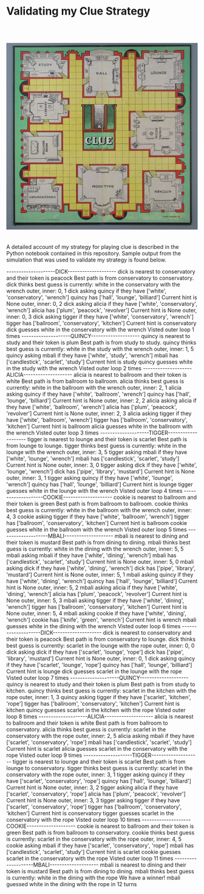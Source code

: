 # Validating my Clue Strategy

<br><br>
<div align='center'><img src='clue_board.jpg'></img></div>
<br><br>
A detailed account of my strategy for playing clue is described in the Python notebook contained in this repository. Sample output from the simulation that was used to validate my strategy is found below.

  --------------------DICK--------------------
dick is nearest to conservatory and their token is peacock
Best path is from conservatory to conservatory.
dick thinks best guess is currently: white in the conservatory with the wrench
outer, inner: 0, 1
dick asking quincy if they have ['white', 'conservatory', 'wrench']
quincy has ['hall', 'lounge', 'billiard']
Current hint is None
outer, inner: 0, 2
dick asking alicia if they have ['white', 'conservatory', 'wrench']
alicia has ['plum', 'peacock', 'revolver']
Current hint is None
outer, inner: 0, 3
dick asking tigger if they have ['white', 'conservatory', 'wrench']
tigger has ['ballroom', 'conservatory', 'kitchen']
Current hint is conservatory
dick guesses white in the conservatory with the wrench
Visted outer loop 1 times
--------------------QUINCY--------------------
quincy is nearest to study and their token is plum
Best path is from study to study.
quincy thinks best guess is currently: white in the study with the wrench
outer, inner: 1, 5
quincy asking mbali if they have ['white', 'study', 'wrench']
mbali has ['candlestick', 'scarlet', 'study']
Current hint is study
quincy guesses white in the study with the wrench
Visted outer loop 2 times
--------------------ALICIA--------------------
alicia is nearest to ballroom and their token is white
Best path is from ballroom to ballroom.
alicia thinks best guess is currently: white in the ballroom with the wrench
outer, inner: 2, 1
alicia asking quincy if they have ['white', 'ballroom', 'wrench']
quincy has ['hall', 'lounge', 'billiard']
Current hint is None
outer, inner: 2, 2
alicia asking alicia if they have ['white', 'ballroom', 'wrench']
alicia has ['plum', 'peacock', 'revolver']
Current hint is None
outer, inner: 2, 3
alicia asking tigger if they have ['white', 'ballroom', 'wrench']
tigger has ['ballroom', 'conservatory', 'kitchen']
Current hint is ballroom
alicia guesses white in the ballroom with the wrench
Visted outer loop 3 times
--------------------TIGGER--------------------
tigger is nearest to lounge and their token is scarlet
Best path is from lounge to lounge.
tigger thinks best guess is currently: white in the lounge with the wrench
outer, inner: 3, 5
tigger asking mbali if they have ['white', 'lounge', 'wrench']
mbali has ['candlestick', 'scarlet', 'study']
Current hint is None
outer, inner: 3, 0
tigger asking dick if they have ['white', 'lounge', 'wrench']
dick has ['pipe', 'library', 'mustard']
Current hint is None
outer, inner: 3, 1
tigger asking quincy if they have ['white', 'lounge', 'wrench']
quincy has ['hall', 'lounge', 'billiard']
Current hint is lounge
tigger guesses white in the lounge with the wrench
Visted outer loop 4 times
--------------------COOKIE--------------------
cookie is nearest to ballroom and their token is green
Best path is from ballroom to ballroom.
cookie thinks best guess is currently: white in the ballroom with the wrench
outer, inner: 4, 3
cookie asking tigger if they have ['white', 'ballroom', 'wrench']
tigger has ['ballroom', 'conservatory', 'kitchen']
Current hint is ballroom
cookie guesses white in the ballroom with the wrench
Visted outer loop 5 times
--------------------MBALI--------------------
mbali is nearest to dining and their token is mustard
Best path is from dining to dining.
mbali thinks best guess is currently: white in the dining with the wrench
outer, inner: 5, 5
mbali asking mbali if they have ['white', 'dining', 'wrench']
mbali has ['candlestick', 'scarlet', 'study']
Current hint is None
outer, inner: 5, 0
mbali asking dick if they have ['white', 'dining', 'wrench']
dick has ['pipe', 'library', 'mustard']
Current hint is None
outer, inner: 5, 1
mbali asking quincy if they have ['white', 'dining', 'wrench']
quincy has ['hall', 'lounge', 'billiard']
Current hint is None
outer, inner: 5, 2
mbali asking alicia if they have ['white', 'dining', 'wrench']
alicia has ['plum', 'peacock', 'revolver']
Current hint is None
outer, inner: 5, 3
mbali asking tigger if they have ['white', 'dining', 'wrench']
tigger has ['ballroom', 'conservatory', 'kitchen']
Current hint is None
outer, inner: 5, 4
mbali asking cookie if they have ['white', 'dining', 'wrench']
cookie has ['knife', 'green', 'wrench']
Current hint is wrench
mbali guesses white in the dining with the wrench
Visted outer loop 6 times
--------------------DICK--------------------
dick is nearest to conservatory and their token is peacock
Best path is from conservatory to lounge.
dick thinks best guess is currently: scarlet in the lounge with the rope
outer, inner: 0, 0
dick asking dick if they have ['scarlet', 'lounge', 'rope']
dick has ['pipe', 'library', 'mustard']
Current hint is None
outer, inner: 0, 1
dick asking quincy if they have ['scarlet', 'lounge', 'rope']
quincy has ['hall', 'lounge', 'billiard']
Current hint is lounge
dick guesses scarlet in the lounge with the rope
Visted outer loop 7 times
--------------------QUINCY--------------------
quincy is nearest to study and their token is plum
Best path is from study to kitchen.
quincy thinks best guess is currently: scarlet in the kitchen with the rope
outer, inner: 1, 3
quincy asking tigger if they have ['scarlet', 'kitchen', 'rope']
tigger has ['ballroom', 'conservatory', 'kitchen']
Current hint is kitchen
quincy guesses scarlet in the kitchen with the rope
Visted outer loop 8 times
--------------------ALICIA--------------------
alicia is nearest to ballroom and their token is white
Best path is from ballroom to conservatory.
alicia thinks best guess is currently: scarlet in the conservatory with the rope
outer, inner: 2, 5
alicia asking mbali if they have ['scarlet', 'conservatory', 'rope']
mbali has ['candlestick', 'scarlet', 'study']
Current hint is scarlet
alicia guesses scarlet in the conservatory with the rope
Visted outer loop 9 times
--------------------TIGGER--------------------
tigger is nearest to lounge and their token is scarlet
Best path is from lounge to conservatory.
tigger thinks best guess is currently: scarlet in the conservatory with the rope
outer, inner: 3, 1
tigger asking quincy if they have ['scarlet', 'conservatory', 'rope']
quincy has ['hall', 'lounge', 'billiard']
Current hint is None
outer, inner: 3, 2
tigger asking alicia if they have ['scarlet', 'conservatory', 'rope']
alicia has ['plum', 'peacock', 'revolver']
Current hint is None
outer, inner: 3, 3
tigger asking tigger if they have ['scarlet', 'conservatory', 'rope']
tigger has ['ballroom', 'conservatory', 'kitchen']
Current hint is conservatory
tigger guesses scarlet in the conservatory with the rope
Visted outer loop 10 times
--------------------COOKIE--------------------
cookie is nearest to ballroom and their token is green
Best path is from ballroom to conservatory.
cookie thinks best guess is currently: scarlet in the conservatory with the rope
outer, inner: 4, 5
cookie asking mbali if they have ['scarlet', 'conservatory', 'rope']
mbali has ['candlestick', 'scarlet', 'study']
Current hint is scarlet
cookie guesses scarlet in the conservatory with the rope
Visted outer loop 11 times
--------------------MBALI--------------------
mbali is nearest to dining and their token is mustard
Best path is from dining to dining.
mbali thinks best guess is currently: white in the dining with the rope
We have a winner! mbali guessed white in the dining with the rope in 12 turns
